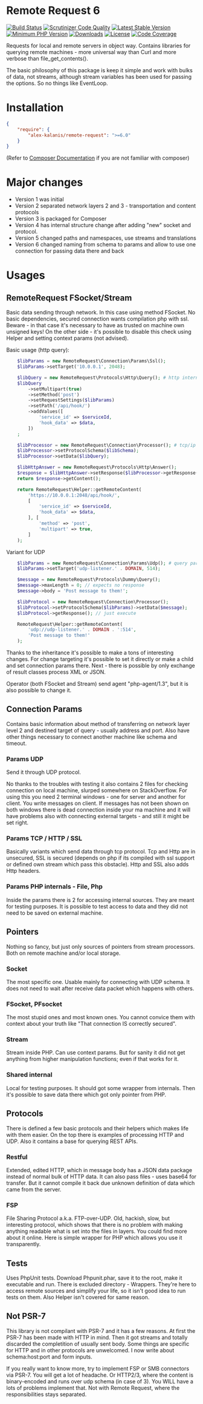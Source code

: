 Remote Request 6
================

[![Build Status](https://travis-ci.org/alex-kalanis/remote-request.svg?branch=master)](https://travis-ci.org/alex-kalanis/remote-request)
[![Scrutinizer Code Quality](https://scrutinizer-ci.com/g/alex-kalanis/remote-request/badges/quality-score.png?b=master)](https://scrutinizer-ci.com/g/alex-kalanis/remote-request/?branch=master)
[![Latest Stable Version](https://poser.pugx.org/alex-kalanis/remote-request/v/stable.svg?v=1)](https://packagist.org/packages/alex-kalanis/remote-request)
[![Minimum PHP Version](https://img.shields.io/badge/php-%3E%3D%207.3-8892BF.svg)](https://php.net/)
[![Downloads](https://img.shields.io/packagist/dt/alex-kalanis/remote-request.svg?v1)](https://packagist.org/packages/alex-kalanis/remote-request)
[![License](https://poser.pugx.org/alex-kalanis/remote-request/license.svg?v=1)](https://packagist.org/packages/alex-kalanis/remote-request)
[![Code Coverage](https://scrutinizer-ci.com/g/alex-kalanis/remote-request/badges/coverage.png?b=master&v=1)](https://scrutinizer-ci.com/g/alex-kalanis/remote-request/?branch=master)

Requests for local and remote servers in object way. Contains libraries for querying remote
machines - more universal way than Curl and more verbose than file_get_contents().

The basic philosophy of this package is keep it simple and work with bulks of data, not streams,
although stream variables has been used for passing the options. So no things like EventLoop.

# Installation

```json
{
    "require": {
        "alex-kalanis/remote-request": ">=6.0"
    }
}
```

(Refer to [Composer Documentation](https://github.com/composer/composer/blob/master/doc/00-intro.md#introduction) if you are not
familiar with composer)

# Major changes

 - Version 1 was initial
 - Version 2 separated network layers 2 and 3 - transportation and content protocols
 - Version 3 is packaged for Composer
 - Version 4 has internal structure change after adding "new" socket and protocol.
 - Version 5 changed paths and namespaces, use streams and translations
 - Version 6 changed naming from schema to params and allow to use one connection for passing data there and back

# Usages

RemoteRequest FSocket/Stream
------------------

Basic data sending through network.  In this case using method FSocket. No basic dependencies,
secured connection wants compilation php with ssl. Beware - in that case it's necessary
to have as trusted on machine own unsigned keys! On the other side - it's possible to disable
this check using Helper and setting context params (not advised).

Basic usage (http query):

```php
    $libParams = new RemoteRequest\Connection\Params\Ssl();
    $libParams->setTarget('10.0.0.1', 2048);

    $libQuery = new RemoteRequest\Protocols\Http\Query(); # http internals
    $libQuery
        ->setMultipart(true)
        ->setMethod('post')
        ->setRequestSettings($libParams)
        ->setPath('/api/hook/')
        ->addValues([
            'service_id' => $serviceId,
            'hook_data' => $data,
        ])
    ;

    $libProcessor = new RemoteRequest\Connection\Processor(); # tcp/ip http/ssl
    $libProcessor->setProtocolSchema($libSchema);
    $libProcessor->setData($libQuery);

    $libHttpAnswer = new RemoteRequest\Protocols\Http\Answer();
    $response = $libHttpAnswer->setResponse($libProcessor->getResponse());
    return $response->getContent();
```

```php
    return RemoteRequest\Helper::getRemoteContent(
        'https://10.0.0.1:2048/api/hook/',
        [
            'service_id' => $serviceId,
            'hook_data' => $data,
        ], [
            'method' => 'post',
            'multipart' => true,
        ]
    );
```

Variant for UDP
```php
    $libParams = new RemoteRequest\Connection\Params\Udp(); # query params on layer 3
    $libParams->setTarget('udp-listener.' . DOMAIN, 514);

    $message = new RemoteRequest\Protocols\Dummy\Query();
    $message->maxLength = 0; // expects no response
    $message->body = 'Post message to them!';

    $libProtocol = new RemoteRequest\Connection\Processor();
    $libProtocol->setProtocolSchema($libParams)->setData($message);
    $libProtocol->getResponse(); // just execute
```

```php
    RemoteRequest\Helper::getRemoteContent(
        'udp://udp-listener.' . DOMAIN . ':514',
        'Post message to them!'
    );
```

Thanks to the inheritance it's possible to make a tons of interesting changes. For change
targeting it's possible to set it directly or make a child and set connection params there.
Next - there is possible by only exchange of result classes process XML or JSON.

Operator (both FSocket and Stream) send agent "php-agent/1.3", but it is also possible
to change it.

Connection Params
--------

Contains basic information about method of transferring on network layer level 2 and
destined target of query - usually address and port. Also have other things necessary
to connect another machine like schema and timeout.

### Params UDP

Send it through UDP protocol.

No thanks to the troubles with testing it also contains 2 files for checking connection
on local machine, slurped somewhere on StackOverflow. For using this you need 2 terminal
windows - one for server and another for client. You write messages on client. If messages
has not been shown on both windows there is dead connection inside your ma machine and it
will have problems also with connecting external targets - and still it might be set right.

### Params TCP / HTTP / SSL

Basically variants which send data through tcp protocol. Tcp and Http are in unsecured,
SSL is secured (depends on php if its compiled with ssl support or defined own stream
which pass this obstacle). Http and SSL also adds Http headers.

### Params PHP internals - File, Php

Inside the params there is 2 for accessing internal sources. They are meant for testing
purposes. It is possible to test access to data and they did not need to be saved on external
machine.

Pointers
--------

Nothing so fancy, but just only sources of pointers from stream processors. Both on remote
machine and/or local storage.

### Socket

The most specific one. Usable mainly for connecting with UDP schema. It does not need to wait
after receive data packet which happens with others.

### FSocket, PFsocket

The most stupid ones and most known ones. You cannot convice them with context about your
truth like "That connection IS correctly secured".

### Stream

Stream inside PHP. Can use context params. But for sanity it did not get anything from higher
manipulation functions; even if that works for it.

### Shared internal

Local for testing purposes. It should got some wrapper from internals. Then it's possible
to save data there which got only pointer from PHP.

Protocols
---------

There is defined a few basic protocols and their helpers which makes life with them easier.
On the top there is examples of processing HTTP and UDP. Also it contains a base for querying
REST APIs.

### Restful

Extended, edited HTTP, which in message body has a JSON data package instead of normal bulk
of HTTP data. It can also pass files - uses base64 for transfer. But it cannot compile it back
due unknown definition of data which came from the server.

### FSP

File Sharing Protocol a.k.a. FTP-over-UDP. Old, hackish, slow, but interesting protocol,
which shows that there is no problem with making anything readable what is set into the
files in layers. You could find more about it online. Here is simple wrapper for PHP which
allows you use it transparently.

Tests
-----

Uses PhpUnit tests. Download Phpunit.phar, save it to the root, make it executable and run.
There is excluded directory - Wrappers. They're here to access remote sources and simplify
your life, so it isn't good idea to run tests on them. Also Helper isn't covered for same
reason.

Not PSR-7
---------

This library is not compilant with PSR-7 and it has a few reasons. At first the PSR-7 has
been made with HTTP in mind. Then it got streams and totally discarded the completition of
usually sent body. Some things are specific for HTTP and in other protocols are unwelcomed.
I now write about schema:host:port and form inputs.

If you really want to know more, try to implement FSP or SMB connectors via PSR-7. You will
get a lot of headache. Or HTTP2/3, where the content is binary-encoded and runs over udp
schema (in case of 3). You WILL have a lots of problems implement that. Not with Remote
Request, where the responsibilities stays separated.
